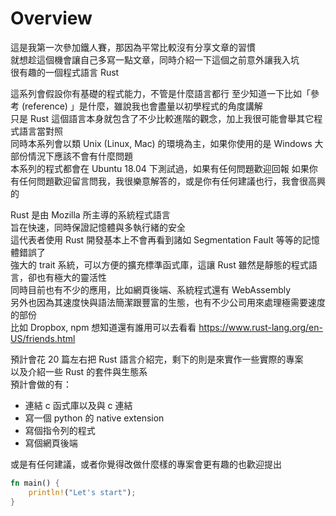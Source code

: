 Overview
========

這是我第一次參加鐵人賽，那因為平常比較沒有分享文章的習慣  
就想趁這個機會讓自己多寫一點文章，同時介紹一下這個之前意外讓我入坑  
很有趣的一個程式語言 Rust  

這系列會假設你有基礎的程式能力，不管是什麼語言都行
至少知道一下比如「參考 (reference) 」是什麼，雖說我也會盡量以初學程式的角度講解  
只是 Rust 這個語言本身就包含了不少比較進階的觀念，加上我很可能會舉其它程式語言當對照  
同時本系列會以類 Unix (Linux, Mac) 的環境為主，如果你使用的是 Windows 大部份情況下應該不會有什麼問題  
本系列的程式都會在 Ubuntu 18.04 下測試過，如果有任何問題歡迎回報
如果你有任何問題歡迎留言問我，我很樂意解答的，或是你有任何建議也行，我會很高興的

Rust 是由 Mozilla 所主導的系統程式語言  
旨在快速，同時保證記憶體與多執行緒的安全  
這代表者使用 Rust 開發基本上不會再看到諸如 Segmentation Fault 等等的記憶體錯誤了  
強大的 trait 系統，可以方便的擴充標準函式庫，這讓 Rust 雖然是靜態的程式語言，卻也有極大的靈活性  
同時目前也有不少的應用，比如網頁後端、系統程式還有 WebAssembly  
另外也因為其速度快與語法簡潔跟豐富的生態，也有不少公司用來處理極需要速度的部份  
比如 Dropbox, npm 想知道還有誰用可以去看看 https://www.rust-lang.org/en-US/friends.html  

預計會花 20 篇左右把 Rust 語言介紹完，剩下的則是來實作一些實際的專案  
以及介紹一些 Rust 的套件與生態系  
預計會做的有：

- 連結 c 函式庫以及與 c 連結
- 寫一個 python 的 native extension
- 寫個指令列的程式
- 寫個網頁後端

或是有任何建議，或者你覺得改做什麼樣的專案會更有趣的也歡迎提出

```rust
fn main() {
    println!("Let's start");
}
```
